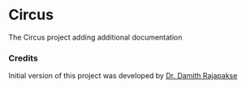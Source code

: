 # Circus

The Circus project adding additional documentation

### Credits

Initial version of this project was developed by [Dr. Damith Rajapakse](https://github.com/damithc)

